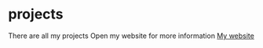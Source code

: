 # projects
There are all my projects
Open my website for more information
[My website](https://tizianotuschi08.github.io/projects/)
